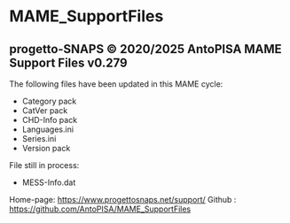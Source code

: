 # MAME_SupportFiles

progetto-SNAPS © 2020/2025 AntoPISA
MAME Support Files v0.279
-------------------------

The following files have been updated in this MAME cycle:

- Category pack
- CatVer pack
- CHD-Info pack
- Languages.ini
- Series.ini 
- Version pack

File still in process:

- MESS-Info.dat


Home-page: https://www.progettosnaps.net/support/
Github   : https://github.com/AntoPISA/MAME_SupportFiles

